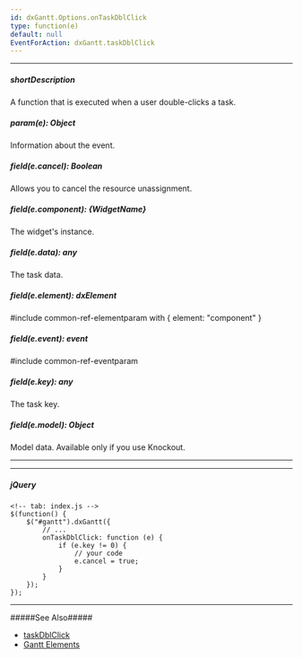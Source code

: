```yaml
---
id: dxGantt.Options.onTaskDblClick
type: function(e)
default: null
EventForAction: dxGantt.taskDblClick
---
```

---
##### shortDescription
A function that is executed when a user double-clicks a task.

##### param(e): Object
Information about the event.

##### field(e.cancel): Boolean
Allows you to cancel the resource unassignment.

##### field(e.component): {WidgetName}
The widget's instance.

##### field(e.data): any
The task data.

##### field(e.element): dxElement
#include common-ref-elementparam with { element: "component" }

##### field(e.event): event
#include common-ref-eventparam

##### field(e.key): any
The task key.

##### field(e.model): Object
Model data. Available only if you use Knockout.

---

---

##### jQuery

    <!-- tab: index.js -->
    $(function() {
        $("#gantt").dxGantt({
            // ...
            onTaskDblClick: function (e) {
                if (e.key != 0) {
                    // your code
                    e.cancel = true;
                }
            }
        });
    }); 

---

#####See Also#####
- [taskDblClick](/Documentation/ApiReference/UI_Widgets/dxGantt/Events/#taskDblClick`)
- [Gantt Elements](/Documentation/Guide/Widgets/Gantt/Gantt_Elements/)
